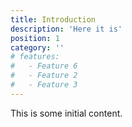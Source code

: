 ```yaml
---
title: Introduction
description: 'Here it is'
position: 1
category: ''
# features:
#   - Feature 6
#   - Feature 2
#   - Feature 3
---
```


This is some initial content.

<!-- <app-color-switcher class="inline-flex ml-2"></app-color-switcher> -->

<!-- <img src="/preview.png" class="light-img" width="1280" height="640" alt=""/>
<img src="/preview-dark.png" class="dark-img" width="1280" height="640" alt=""/>

[Module]() for [NuxtJS](https://nuxtjs.org).

<alert type="success">

Here it is!

</alert>

## Features

<list :items="features"></list>

<p class="flex items-center">Enjoy light and dark mode:&nbsp;<app-color-switcher class="inline-flex ml-2"></app-color-switcher></p> -->
